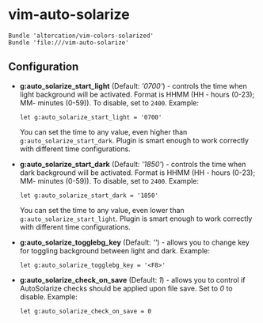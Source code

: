 # vim-auto-solarize

```vim
Bundle 'altercation/vim-colors-solarized'
Bundle 'file:///vim-auto-solarize'
```

## Configuration

- **g:auto_solarize_start_light** (Default: *'0700'*) - controls the time when
  light background will be activated. Format is HHMM (HH - hours (0-23); MM-
  minutes (0-59)). To disable, set to `2400`. Example:

   ```vim
   let g:auto_solarize_start_light = '0700'
   ```

   You can set the time to any value, even higher than
   `g:auto_solarize_start_dark`. Plugin is smart enough to work correctly with
   different time configurations.

- **g:auto_solarize_start_dark** (Default: *'1850'*) - controls the time when
  dark background will be activated. Format is HHMM (HH - hours (0-23); MM-
  minutes (0-59)). To disable, set to `2400`. Example:

     ```vim
    let g:auto_solarize_start_dark = '1850'
    ```

   You can set the time to any value, even lower than
   `g:auto_solarize_start_light`. Plugin is smart enough to work correctly with
   different time configurations.


- **g:auto_solarize_togglebg_key** (Default: *'<F8>'*) - allows you to change
  key for toggling background between light and dark. Example:

    ```vim
    let g:auto_solarize_togglebg_key = '<F8>'
    ```

- **g:auto_solarize_check_on_save** (Default: *1*) - allows you to control
  if AutoSolarize checks should be applied upon file save. Set to *0* to
  disable. Example:

    ```vim
    let g:auto_solarize_check_on_save = 0
    ```

